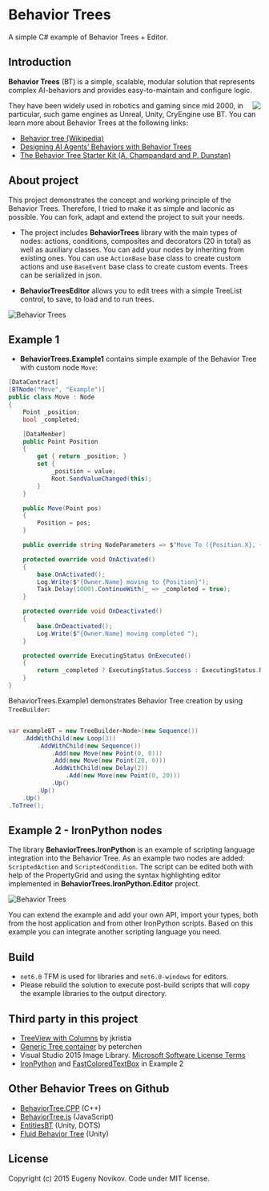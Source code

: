 # Behavior Trees

A simple C# example of Behavior Trees + Editor.

## Introduction

**Behavior Trees** (BT) is a simple, scalable, modular solution that represents complex AI-behaviors and provides easy-to-maintain and configure logic.

<img align="right" src="/Images/bt.png">

They have been widely used in robotics and gaming since mid 2000, in particular, such game engines as Unreal, Unity, CryEngine use BT. You can learn more about Behavior Trees at the following links:

* [Behavior tree (Wikipedia)](https://en.wikipedia.org/wiki/Behavior_tree_(artificial_intelligence,_robotics_and_control))
* [Designing AI Agents’ Behaviors with Behavior Trees](https://towardsdatascience.com/designing-ai-agents-behaviors-with-behavior-trees-b28aa1c3cf8a)
* [The Behavior Tree Starter Kit (A. Champandard and P. Dunstan)](https://www.gameaipro.com/GameAIPro/GameAIPro_Chapter06_The_Behavior_Tree_Starter_Kit.pdf)

## About project

This project demonstrates the concept and working principle of the Behavior Trees. Therefore, I tried to make it as simple and laconic as possible. You can fork, adapt and extend the project to suit your needs.

* The project includes **BehaviorTrees** library with the main types of nodes: actions, conditions, composites and decorators (20 in total) as well as auxiliary classes. You can add your nodes by inheriting from existing ones. You can use `ActionBase` base class to create custom actions and use `BaseEvent` base class to create custom events. Trees can be serialized in json.

* **BehaviorTreesEditor** allows you to edit trees with a simple TreeList control, to save, to load and to run trees.

![Behavior Trees](/Images/editor.png "Editor")

## Example 1

* **BehaviorTrees.Example1** contains simple example of the Behavior Tree with custom node `Move`:

```C#
[DataContract]
[BTNode("Move", "Example")]
public class Move : Node
{
    Point _position;
    bool _completed;

    [DataMember]
    public Point Position
    {
        get { return _position; }
        set {
            _position = value;
            Root.SendValueChanged(this);
        }
    }

    public Move(Point pos)
    {
        Position = pos;
    }

    public override string NodeParameters => $"Move To ({Position.X}, {Position.Y})";

    protected override void OnActivated()
    {
        base.OnActivated();
        Log.Write($"{Owner.Name} moving to {Position}");
        Task.Delay(1000).ContinueWith(_ => _completed = true);
    }

    protected override void OnDeactivated()
    {
        base.OnDeactivated();
        Log.Write($"{Owner.Name} moving completed ");
    }

    protected override ExecutingStatus OnExecuted()
    {
        return _completed ? ExecutingStatus.Success : ExecutingStatus.Running;
    }
}
```
BehaviorTrees.Example1 demonstrates Behavior Tree creation by using `TreeBuilder`:
```C#

var exampleBT = new TreeBuilder<Node>(new Sequence())
    .AddWithChild(new Loop(3))
        .AddWithChild(new Sequence())
            .Add(new Move(new Point(0, 0)))
            .Add(new Move(new Point(20, 0)))
            .AddWithChild(new Delay(2))
                .Add(new Move(new Point(0, 20)))
            .Up()
        .Up()
    .Up()
.ToTree();
```

## Example 2 - IronPython nodes

The library **BehaviorTrees.IronPython** is an example of scripting language integration into the Behavior Tree. As an example two nodes are added: `ScriptedAction` and `ScriptedCondition`. The script can be edited both with help of the PropertyGrid and using the syntax highlighting editor implemented in **BehaviorTrees.IronPython.Editor** project.

![Behavior Trees](/Images/ipeditor.png "IronPython nodes")

You can extend the example and add your own API, import your types, both from the host application and from other IronPython scripts. Based on this example you can integrate another scripting language you need.

## Build

* `net6.0` TFM is used for libraries and `net6.0-windows` for editors.
* Please rebuild the solution to execute post-build scripts that will copy the example libraries to the output directory.

## Third party in this project

* [TreeView with Columns](https://www.codeproject.com/Articles/23746/TreeView-with-Columns) by jkristia 
* [Generic Tree container](https://www.codeproject.com/Articles/12592/Generic-Tree-T-in-C) by peterchen 
* Visual Studio 2015 Image Library. [Microsoft Software License Terms](http://download.microsoft.com/download/0/6/0/0607D8EA-9BB7-440B-A36A-A24EB8C9C67E/Visual%20Studio%202015%20Image%20Library%20EULA.docx)
* [IronPython](https://github.com/IronLanguages/ironpython2/) and [FastColoredTextBox](https://github.com/PavelTorgashov/FastColoredTextBox) in Example 2

## Other Behavior Trees on Github

* [BehaviorTree.CPP](https://github.com/BehaviorTree/BehaviorTree.CPP) (C++)
* [BehaviorTree.js](https://github.com/Calamari/BehaviorTree.js) (JavaScript)
* [EntitiesBT](https://github.com/quabug/EntitiesBT) (Unity, DOTS)
* [Fluid Behavior Tree](https://github.com/ashblue/fluid-behavior-tree) (Unity)

## License

Copyright (c) 2015 Eugeny Novikov. Code under MIT license.